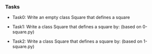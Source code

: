 ### Tasks

- Task0: Write an empty class Square that defines a square

- Task1: Write a class Square that defines a square by: (based on 0-square.py)

- Task2: Write a class Square that defines a square by: (based on 1-square.py)
